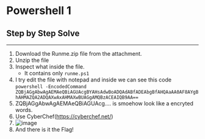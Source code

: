 # Powershell 1
## Step by Step Solve
---
1. Download the Runme.zip file from the attachment.
2. Unzip the file
3. Inspect what inside the file.
   - It contains only  ```runme.ps1```
4. I try edit the file with notepad and inside we can see this code
   ```powershell -EncodedCommand ZQBjAGgAbwAgAEMAeQBiAGUAcgBYAHsAdwBoADQAdABfADEAbgBfAHQAaAA0AF8AYgBhAHMAZQA2ADQAXwAxAHMAXwBUAGgAMQBzACEAIQB9AA==```
6. ZQBjAGgAbwAgAEMAeQBiAGUAcg.... is smoehow look like a encryted words.
7. Use CyberChef(https://cyberchef.net/)
8. ![image](https://github.com/user-attachments/assets/4110855f-aa84-4db3-bd11-979ced3d4587)
9. And there is it the Flag!
